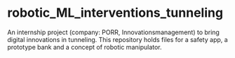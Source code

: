 # robotic_ML_interventions_tunneling
An internship project (company: PORR, Innovationsmanagement) to bring digital innovations in  tunneling. This repository holds files for a safety app, a prototype bank and a concept of robotic manipulator.
